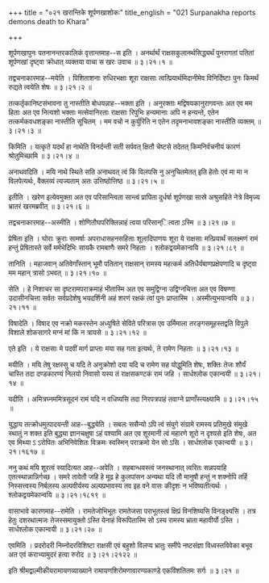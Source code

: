 +++
title = "०२१ खरान्तिके शूर्पणखाशोकः"
title_english = "021 Surpanakha reports demons death to Khara"

+++


शूर्पणखापुनः पतनानन्तरकालिकं वृत्तान्तमाह--स इति । अनर्थार्थं
राक्षसकुलानर्थसिद्ध्यर्थं पुनरागतां पतितां शूर्पणखां दृष्ट्वा क्रोधात्
व्यक्तया वाचा स खरः उवाच  ॥  ३।२१।१  ॥   

  

तद्वचनाकारमाह--मयेति । पिशिताशनाः रुधिरभक्षाः शूरा राक्षसाः
त्वत्प्रियार्थमिदानीमेव विनिर्दिष्टाः पुनः किमर्थं रुद्यते त्वयेति शेषः
 ॥  ३।२१।२  ॥   

  

तत्कर्तृकानिष्टसंभावना तु नास्तीति बोधयन्नाह--भक्ता इति । अनुरक्ताः
मद्विषयकानुरागवन्तः अत एव मम हिताः अत एव नित्यशो भक्ताः मत्सेवानिरताः
राक्षसाः रिपुभिः हन्यमानाः अपि न हन्यन्ते, एतेन तत्कर्मकवधशङ्का नास्तीति
सूचितम् । मम वचो न कुर्युरिति न एतेन तदृमनाभावशङ्का नास्तीति व्यक्तम्  ॥ 
३।२१।३  ॥   

  

किमिति । यत्कृते यदर्थं हा नाथेति विनर्दन्ती सती सर्पवत् क्षितौ चेष्टसे
तदेतत् किमनिर्वचनीयं कारणं श्रोतुमिच्छामि  ॥  ३।२१।४  ॥   

  

अनाथवदिति । मयि नाथे स्थिते सति अनाथवत् त्वं किं विलपसि नु अनुचितमेतत्
इति हेतोः एवं मा मा न विलपेत्यर्थः, वैक्लव्यं त्यज्यताम् अतः
उत्तिष्ठोत्तिष्ठ  ॥  ३।२१।५  ॥   

  

इतीति । खरेण इत्येवमुक्ता अत एव परिसान्त्विता सान्त्वं प्रापिता
दुर्धर्षा शूर्पणखा सास्रे अश्रुसहिते नेत्रे विमृज्य भ्रातरं खरमब्रवीत्
 ॥  ३।२१।६  ॥   

  

तद्वचनाकारमाह--अस्मीति । शोणितौघपरिक्लिन्नाहं त्वया परिसान्ित्वता ऽस्मि
 ॥  ३।२१।७  ॥   

  

प्रेषिता इति । घोराः क्रूराः सामर्षाः अपराधासहनसहिताः शूलादिपाणयः शूरा
ये राक्षसाः मत्प्रियार्थं सलक्ष्मणं रामं हन्तुं प्रेषितास्ते सर्वे
मर्मभेदिभिः सायकै रामबाणैः समरे निहताः । श्लोकद्वयमेकान्वयि  ॥  ३।२१।८९
 ॥   

  

तानिति । महाजवान् अतिवेगाँस्तान् भूमौ पतितान् राक्षसान् रामस्य महत्कर्म
अतिधैर्यबाणप्रक्षेपणादि च दृष्ट्वा मम महान् त्रासो ऽभवत्  ॥  ३।२१।१०  ॥   

  

सेति । हे निशाचर सा दृष्टरामपराक्रमाहं भीतास्मि अत एव समुद्विग्ना
उद्विग्नचित्ता अत एव विषण्णा उदासीनचित्ता सर्वतः सर्वप्रदेशेषु भयदर्शिनी
अहं शरणं रक्षकं त्वां पुनः प्राप्तास्मि । अस्मीत्युभयान्वयि  ॥  ३।२१।११
 ॥   

  

विषादेति । विषाद एव नक्रो मकरस्तेन अध्युषिते सेविते परित्रास एव
उर्मिमाला तरङ्गसमूहस्तद्वति विपुले विशाले शोकसागरे मग्नं मां किं न
त्रायसे  ॥  ३।२१।१२  ॥   

  

एते इति । ये राक्षसाः मे पदवीं मार्ग प्राप्ताः मया सह गता इत्यर्थः, ते
रामेण निहताः  ॥  ३।२१।१३  ॥   

  

मयीति । मयि तेषु रक्षस्सु च यदि ते अनुक्रोशो दया यदि च रामेण सह
योद्धुमिति शेषः, शक्तिः तेजः शौर्यं चास्ति तदा दण्डकारण्यं निलयो निवासो
यस्य तं राक्षसकण्टकं रामं जहि । सार्धश्लोक एकान्वयी  ॥  ३।२१।१४  ॥   

  

यदीति । अमित्रघ्नममित्रसूदनं रामं यदि न वधिष्यसि तदा निरपत्रपाहं तवाग्ने
प्राणाँस्त्यक्ष्यामि  ॥  ३।२१।१५  ॥   

  

युद्धाय तत्क्रोधमुत्पादयन्ती आह--बुद्ध्येति । सबलः ससैन्यो ऽपि त्वं
संयुगे संग्रामे रामस्य प्रतिमुखे संमुखे स्थातुं न शक्त इति बुद्ध्या
ज्ञानचक्षुषा ऽहं पश्यामि अत एव शूरमानी त्वं महारणे शूरो न दृश्यसे इति
शेषः, अत एव मिथ्या ऽ ऽरोपितः अभिनिवेशितः विक्रमः स्वस्मिन् पराक्रमो येन
सो ऽसि । सार्धश्लोक एकान्वयी  ॥  ३।२१।१६१७  ॥   

  

ननु कथं मयि शूरत्वं स्यादित्यत आह--अपेति । सहबान्धवस्त्वं जनस्थानात्
त्वरितः सन्नपयाहि एतत्स्थान्नान्निर्गच्छ । समरे तावेतौ जहि हे मूढ हे
कुलपांसन अन्यथा यदि तौ मानुषौ हन्तुं न शक्नोपि तर्हि निस्सत्त्वस्य
निर्बलस्य अल्पवीर्यस्य अल्पप्रभावस्य तव इह वने वासः कीदृशः न
भविष्यतीत्यर्थः । श्लोकद्वयमेकान्वयि  ॥  ३।२१।१८१९  ॥   

  

वासाभावे कारणमाह--रामेति । रामतेजोभिभूतः रामतेजसा पराभूतस्त्वं क्षिप्रं
विनशिष्यसि विनङ्क्ष्यसि । तत्र हेतुः दशरथात्मजः तेजस्समायुक्तो ऽस्ति
येनाहं विरूपितास्मि सो ऽस्य रामस्य भ्राता महावीर्यो ऽस्ति । सार्धश्लोक
एकान्वयी  ॥  ३।२१।२०  ॥   

  

एवमिति । प्रदरोदरी निम्नोदरविशिष्टा राक्षसी एवं बहुशो विलप्य भ्रातुः
समीपे नष्टसंज्ञा विध्वस्तविवेका बभूव अत एवं कराभ्यामुदरं हत्वा रुरोद  ॥ 
३।२१।२१२२  ॥   

  

इति श्रीमद्वाल्मीकीयरामायणव्याख्याने रामायणशिरोमणावारण्यकाण्डे
एकविंशतितमः सर्गः  ॥  ३।२१  ॥   

  


